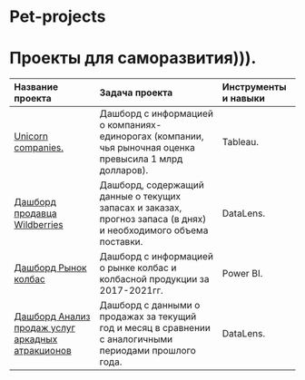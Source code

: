 # Pet-projects

# Проекты для саморазвития))).
| Название проекта| Задача проекта| Инструменты и навыки|
|:----------------|:---------------|:------------------|
|[Unicorn companies.](https://github.com/OlyaStepanenko/Pet-projects/tree/main/unicorn_companies)|Дашборд с информацией о компаниях-единорогах (компании, чья рыночная оценка превысила 1 млрд долларов).| Tableau.|
|[Дашборд продавца Wildberries](https://github.com/OlyaStepanenko/Pet-projects/tree/main/wildberries_seller's_dashboard)|Дашборд, содержащий данные о текущих запасах и заказах, прогноз запаса  (в днях) и необходимого объема поставки.| DataLens.|
|[Дашборд Рынок колбас](https://github.com/OlyaStepanenko/Pet-projects/tree/main/sausage_market)|Дашборд с информацией о рынке колбас и колбасной продукции за 2017-2021гг.| Power BI.|
|[Дашборд Анализ продаж услуг аркадных атракционов](https://github.com/OlyaStepanenko/Pet-projects/tree/main/bolid_arcade_rides)|Дашборд с данными о продажах за текущий год и месяц в сравнении с аналогичными периодами прошлого года.| DataLens.|
